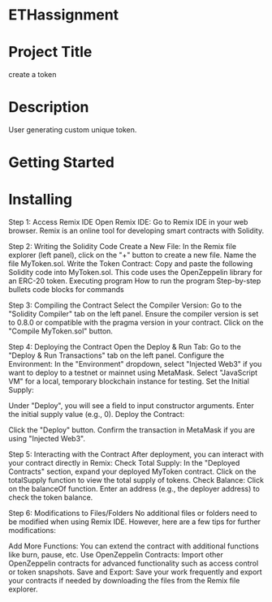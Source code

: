# ETHassignment

# Project Title
create a token

# Description
User generating custom unique token.

# Getting Started

# Installing
Step 1: Access Remix IDE Open Remix IDE: Go to Remix IDE in your web browser. Remix is an online tool for developing smart contracts with Solidity.

Step 2: Writing the Solidity Code Create a New File:
In the Remix file explorer (left panel), click on the "+" button to create a new file. Name the file MyToken.sol. Write the Token Contract: Copy and paste the following Solidity code into MyToken.sol. This code uses the OpenZeppelin library for an ERC-20 token. Executing program How to run the program Step-by-step bullets code blocks for commands

Step 3: Compiling the Contract Select the Compiler Version: 
Go to the "Solidity Compiler" tab on the left panel. Ensure the compiler version is set to 0.8.0 or compatible with the pragma version in your contract. Click on the "Compile MyToken.sol" button. 

Step 4: Deploying the Contract Open the Deploy & Run Tab:
Go to the "Deploy & Run Transactions" tab on the left panel. Configure the Environment:
In the "Environment" dropdown, select "Injected Web3" if you want to deploy to a testnet or mainnet using MetaMask. Select "JavaScript VM" for a local, temporary blockchain instance for testing. Set the Initial Supply:

Under "Deploy", you will see a field to input constructor arguments. Enter the initial supply value (e.g., 0). Deploy the Contract:

Click the "Deploy" button. Confirm the transaction in MetaMask if you are using "Injected Web3". 

Step 5: Interacting with the Contract After deployment, you can interact with your contract directly in Remix:
Check Total Supply:
In the "Deployed Contracts" section, expand your deployed MyToken contract. Click on the totalSupply function to view the total supply of tokens. Check Balance:
Click on the balanceOf function. Enter an address (e.g., the deployer address) to check the token balance. 

Step 6: Modifications to Files/Folders No additional files or folders need to be modified when using Remix IDE. However, here are a few tips for further modifications:

Add More Functions: You can extend the contract with additional functions like burn, pause, etc. Use OpenZeppelin Contracts: Import other OpenZeppelin contracts for advanced functionality such as access control or token snapshots. Save and Export: Save your work frequently and export your contracts if needed by downloading the files from the Remix file explorer.
